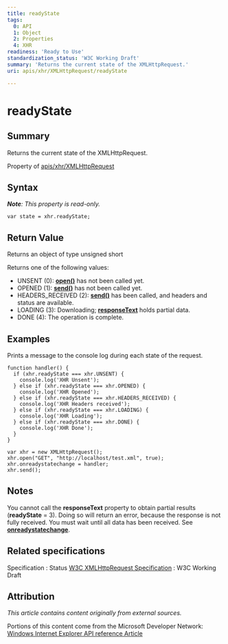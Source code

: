```yaml
---
title: readyState
tags:
  0: API
  1: Object
  2: Properties
  4: XHR
readiness: 'Ready to Use'
standardization_status: 'W3C Working Draft'
summary: 'Returns the current state of the XMLHttpRequest.'
uri: apis/xhr/XMLHttpRequest/readyState

---
```

# readyState

## Summary

Returns the current state of the XMLHttpRequest.

<span data-meta="applies_to" data-type="key">Property of <span data-type="value">[apis/xhr/XMLHttpRequest](/apis/xhr/XMLHttpRequest)</span></span>

## Syntax

***Note**: This property is read-only.*

``` {.js}
var state = xhr.readyState;
```

## Return Value

<span data-meta="return" data-type="key">Returns an object of type <span data-type="value">unsigned short</span></span>

Returns one of the following values:

-   UNSENT (0): [**open()**](/apis/xhr/XMLHttpRequest/open) has not been called yet.
-   OPENED (1): [**send()**](/apis/xhr/XMLHttpRequest/send) has not been called yet.
-   HEADERS\_RECEIVED (2): [**send()**](/apis/xhr/XMLHttpRequest/send) has been called, and headers and status are available.
-   LOADING (3): Downloading; [**responseText**](/apis/xhr/XMLHttpRequest/responseText) holds partial data.
-   DONE (4): The operation is complete.

## Examples

Prints a message to the console log during each state of the request.

``` {.js}
function handler() {
  if (xhr.readyState === xhr.UNSENT) {
    console.log('XHR Unsent');
  } else if (xhr.readyState === xhr.OPENED) {
    console.log('XHR Opened');
  } else if (xhr.readyState === xhr.HEADERS_RECEIVED) {
    console.log('XHR Headers received');
  } else if (xhr.readyState === xhr.LOADING) {
    console.log('XHR Loading');
  } else if (xhr.readyState === xhr.DONE) {
    console.log('XHR Done');
  }
}

var xhr = new XMLHttpRequest();
xhr.open("GET", "http://localhost/test.xml", true);
xhr.onreadystatechange = handler;
xhr.send();
```

## Notes

You cannot call the **responseText** property to obtain partial results (**readyState** = 3). Doing so will return an error, because the response is not fully received. You must wait until all data has been received. See [**onreadystatechange**](/apis/xhr/XMLHttpRequest/readystatechange).

## Related specifications

Specification
:   Status
[W3C XMLHttpRequest Specification](http://www.w3.org/TR/XMLHttpRequest/)
:   W3C Working Draft

## Attribution

*This article contains content originally from external sources.*

Portions of this content come from the Microsoft Developer Network: [Windows Internet Explorer API reference Article](http://msdn.microsoft.com/en-us/library/ie/hh828809%28v=vs.85%29.aspx)


